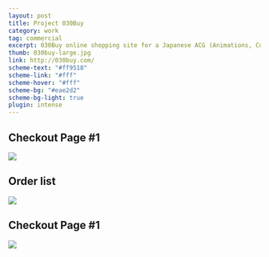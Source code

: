 ```yaml
---
layout: post
title: Project 030Buy
category: work
tag: commercial
excerpt: 030Buy online shopping site for a Japanese ACG (Animations, Comics and Games) community
thumb: 030buy-large.jpg
link: http://030buy.com/
scheme-text: "#ff9518"
scheme-link: "#fff"
scheme-hover: "#fff"
scheme-bg: "#eae2d2"
scheme-bg-light: true
plugin: intense
---
```


<h2>Checkout Page #1</h2>
<p class=browser><img src="{{ site.file }}/030buy-01.png"></p>

<h2>Order list</h2>
<p class=browser><img src="{{ site.file }}/030buy-04.png"></p>

<h2>Checkout Page #1</h2>
<p class=browser><img src="{{ site.file }}/030buy-02.png"></p>
